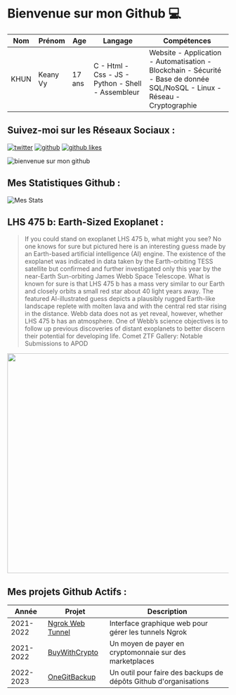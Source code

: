 # Bienvenue sur mon Github 💻
| Nom | Prénom | Age | Langage | Compétences |
|---  |---     |---  |---      |---
| KHUN | Keany Vy | 17 ans | C - Html - Css - JS - Python - Shell - Assembleur | Website - Application - Automatisation - Blockchain - Sécurité - Base de donnée SQL/NoSQL - Linux - Réseau - Cryptographie |

## Suivez-moi sur les Réseaux Sociaux :
[![twitter](https://img.shields.io/twitter/follow/thisiskeanyvy?style=social)](https://twitter.com/thisiskeanyvy)
[![github](https://img.shields.io/github/followers/thisiskeanyvy?style=social)](https://github.com/thisiskeanyvy?tab=followers)
[![github likes](https://img.shields.io/github/stars/thisiskeanyvy?style=social)](https://github.com/thisiskeanyvy)

![bienvenue sur mon github](https://thisiskeanyvy-hosting.pages.dev/banner.gif)

## Mes Statistiques Github :
![Mes Stats](https://github-readme-stats.vercel.app/api?username=thisiskeanyvy&show_icons=true&theme=radical)

## LHS 475 b: Earth-Sized Exoplanet :

> If you could stand on exoplanet LHS 475 b, what might you see? No one knows for sure but pictured here is an interesting guess made by an Earth-based artificial intelligence (AI) engine. The existence of the exoplanet was indicated in data taken by the Earth-orbiting TESS satellite but confirmed and further investigated only this year by the near-Earth Sun-orbiting James Webb Space Telescope. What is known for sure is that LHS 475 b has a mass very similar to our Earth and closely orbits a small red star about 40 light years away. The featured AI-illustrated guess depicts a plausibly rugged Earth-like landscape replete with molten lava and with the central red star rising in the distance. Webb data does not as yet reveal, however, whether LHS 475 b has an atmosphere. One of Webb’s science objectives is to follow up previous discoveries of distant exoplanets to better discern their potential for developing life.    Comet ZTF Gallery: Notable Submissions to APOD

<img src='https://apod.nasa.gov/apod/image/2301/RockyRed7_DeepAI_960.jpg' width="800" height="500"/>

## Mes projets Github Actifs :
| Année | Projet | Description |
|---   |---     |---          |
| 2021-2022 | [Ngrok Web Tunnel](https://github.com/thisiskeanyvy/ngrok-web-manager) | Interface graphique web pour gérer les tunnels Ngrok |
| 2021-2022 | [BuyWithCrypto](https://github.com/BuyWithCrypto) | Un moyen de payer en cryptomonnaie sur des marketplaces |
| 2022-2023 | [OneGitBackup](https://github.com/BuyWithCrypto/OneGitBackup) | Un outil pour faire des backups de dépôts Github d'organisations |